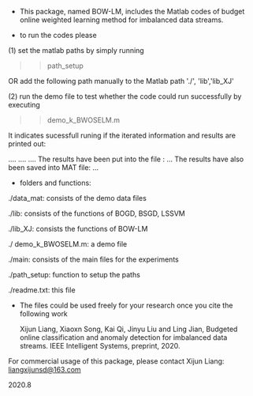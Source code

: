 * This package, named BOW-LM, includes the Matlab codes of budget online
  weighted learning method for imbalanced data streams.

* to run the codes please 

 (1) set the matlab paths by simply  running 
 
 >>  path_setup    
  
 OR 
add the following path manually to the Matlab
path  './',  'lib','lib_XJ'

 (2) run the demo file to test whether the code could run successfully by executing

  >>   demo_k_BWOSELM.m

 
 It indicates sucessfull runing  if the iterated information and results are printed out: 

....
....
....
The results have been put into the file : ...
The results have also been   saved into MAT file: ...


* folders and functions:

 ./data_mat: consists of the demo data files  

  ./lib: consists of  the  functions of  BOGD, BSGD, LSSVM 

  ./lib_XJ: consists the functions of BOW-LM 

  ./ demo_k_BWOSELM.m: a  demo file

  ./main: consists of the main files for the experiments 

  ./path_setup: function to setup the paths

  ./readme.txt: this file

* The files could be used freely for your research once you cite the following work

  Xijun Liang, Xiaoxn Song, Kai Qi, Jinyu Liu and Ling Jian, Budgeted online
classification and anomaly detection for imbalanced data streams. IEEE Intelligent
Systems, preprint, 2020.

 For commercial usage of this package, please contact    Xijun Liang:  liangxijunsd@163.com

2020.8


